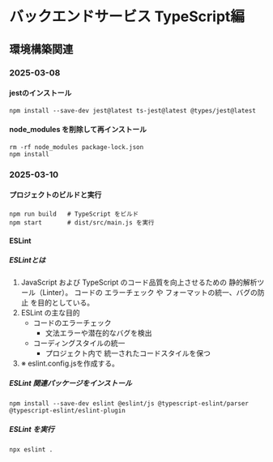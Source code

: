 # バックエンドサービス TypeScript編
## 環境構築関連
### 2025-03-08
#### jestのインストール
```text
npm install --save-dev jest@latest ts-jest@latest @types/jest@latest
```
#### node_modules を削除して再インストール
```text
rm -rf node_modules package-lock.json
npm install
```

### 2025-03-10
#### プロジェクトのビルドと実行
```text
npm run build   # TypeScript をビルド
npm start       # dist/src/main.js を実行
```
#### ESLint
##### ESLintとは
1. JavaScript および TypeScript のコード品質を向上させるための 静的解析ツール（Linter）。
コードの エラーチェック や フォーマットの統一、バグの防止 を目的としている。
2. ESLint の主な目的
    - コードのエラーチェック
        - 文法エラーや潜在的なバグを検出 
    - コーディングスタイルの統一
        - プロジェクト内で 統一されたコードスタイルを保つ
3. ※ eslint.config.jsを作成する。
##### ESLint 関連パッケージをインストール
```text
npm install --save-dev eslint @eslint/js @typescript-eslint/parser @typescript-eslint/eslint-plugin
```
##### ESLint を実行
```text
npx eslint .
```